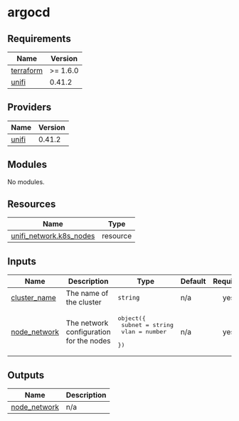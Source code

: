 # argocd

<!-- BEGINNING OF PRE-COMMIT-OPENTOFU DOCS HOOK -->
## Requirements

| Name | Version |
|------|---------|
| <a name="requirement_terraform"></a> [terraform](#requirement\_terraform) | >= 1.6.0 |
| <a name="requirement_unifi"></a> [unifi](#requirement\_unifi) | 0.41.2 |

## Providers

| Name | Version |
|------|---------|
| <a name="provider_unifi"></a> [unifi](#provider\_unifi) | 0.41.2 |

## Modules

No modules.

## Resources

| Name | Type |
|------|------|
| [unifi_network.k8s_nodes](https://registry.terraform.io/providers/ubiquiti-community/unifi/0.41.2/docs/resources/network) | resource |

## Inputs

| Name | Description | Type | Default | Required |
|------|-------------|------|---------|:--------:|
| <a name="input_cluster_name"></a> [cluster\_name](#input\_cluster\_name) | The name of the cluster | `string` | n/a | yes |
| <a name="input_node_network"></a> [node\_network](#input\_node\_network) | The network configuration for the nodes | <pre>object({<br/>    subnet = string<br/>    vlan   = number<br/>  })</pre> | n/a | yes |

## Outputs

| Name | Description |
|------|-------------|
| <a name="output_node_network"></a> [node\_network](#output\_node\_network) | n/a |
<!-- END OF PRE-COMMIT-OPENTOFU DOCS HOOK -->
